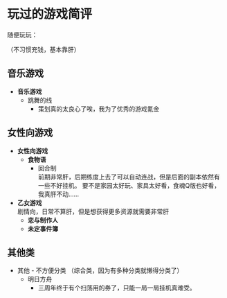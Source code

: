 
<!-- GameComments2022 -->

# 玩过的游戏简评

随便玩玩：

（不习惯充钱，基本靠肝）
## 音乐游戏
- **音乐游戏**
	- 跳舞的线
		- 策划真的太良心了唉，我为了优秀的游戏氪金

## 女性向游戏
- **女性向游戏**
	- **食物语**
		- 回合制  
		  前期非常肝，后期练度上去了可以自动连战，但是后面的副本依然有一些不好挂机。
		  要不是家园太好玩、家具太好看，食魂Q版也好看，我真肝不动……
- **乙女游戏**  
  剧情向，日常不算肝，但是想获得更多资源就需要非常肝
	- **恋与制作人**
	- **未定事件簿**

## 其他类
- 其他 - 不方便分类 （综合类，因为有多种分类就懒得分类了）
	- 明日方舟
		- 三周年终于有个扫荡用的券了，只能一局一局挂机真难受。
